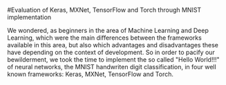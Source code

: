 #Evaluation of Keras, MXNet, TensorFlow and Torch through MNIST implementation

We wondered, as beginners in the area of Machine Learning and Deep Learning, which were the main differences between the frameworks 
available in this area, but also which advantages and disadvantages these have depending on the context of development. So
in order to pacify our bewilderment, we took the time to implement the so called "Hello World!!!" of neural networks, the MNIST handwriten
digit classification, in four well known frameworks: Keras, MXNet, TensorFlow and Torch.

